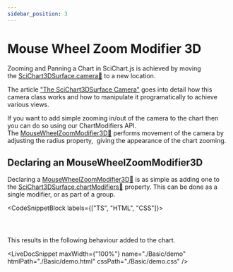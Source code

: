 ```yaml
---
sidebar_position: 3
---
```


# Mouse Wheel Zoom Modifier 3D

Zooming and Panning a Chart in SciChart.js is achieved by moving the [SciChart3DSurface.camera:blue_book:](https://www.scichart.com/documentation/js/current/typedoc/classes/scichart3dsurface.html#camera) to a new location.

The article ["The SciChart3DSurface Camera"](/docs/3d-charts/scichart-3d-basics/scichart-surface-camera/index.md) goes into detail how this camera class works and how to manipulate it programatically to achieve various views.

If you want to add simple zooming in/out of the camera to the chart then you can do so using our ChartModifiers API. The [MouseWheelZoomModifier3D:blue_book:](https://www.scichart.com/documentation/js/current/typedoc/classes/mousewheelzoommodifier3d.html) performs movement of the camera by adjusting the radius property,  giving the appearance of the chart zooming.

Declaring an MouseWheelZoomModifier3D
-------------------------------------

Declaring a [MouseWheelZoomModifier3D:blue_book:](https://www.scichart.com/documentation/js/current/typedoc/classes/mousewheelzoommodifier3d.html) is as simple as adding one to the [SciChart3DSurface.chartModifiers:blue_book:](https://www.scichart.com/documentation/js/current/typedoc/classes/orbitmodifier3d.html) property. This can be done as a single modifier, or as part of a group.

<CodeSnippetBlock labels={["TS", "HTML", "CSS"]}>
```ts {} showLineNumbers file=./Basic/demo.ts start=region_A_start end=region_A_end
```
```html showLineNumbers file=./Basic/demo.html
```
```css showLineNumbers file=./Basic/demo.css
```
</CodeSnippetBlock>

This results in the following behaviour added to the chart.

<LiveDocSnippet maxWidth={"100%"} name="./Basic/demo" htmlPath="./Basic/demo.html" cssPath="./Basic/demo.css" />
